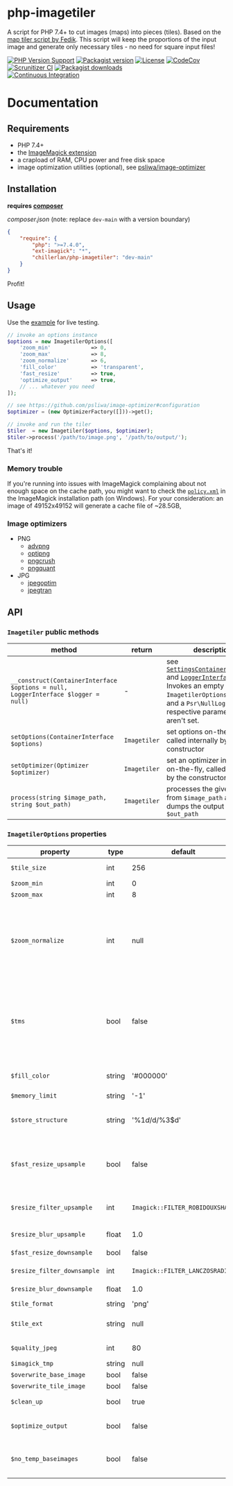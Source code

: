 # php-imagetiler

A script for PHP 7.4+ to cut images (maps) into pieces (tiles). Based on the [map tiler script by Fedik](https://github.com/Fedik/php-maptiler).
This script will keep the proportions of the input image and generate only necessary tiles - no need for square input files!

[![PHP Version Support][php-badge]][php]
[![Packagist version][packagist-badge]][packagist]
[![License][license-badge]][license]
[![CodeCov][coverage-badge]][coverage]
[![Scrunitizer CI][scrutinizer-badge]][scrutinizer]
[![Packagist downloads][downloads-badge]][downloads]<br/>
[![Continuous Integration][gh-action-badge]][gh-action]

[php-badge]: https://img.shields.io/packagist/php-v/chillerlan/php-imagetiler?logo=php&color=8892BF
[php]: https://www.php.net/supported-versions.php
[packagist-badge]: https://img.shields.io/packagist/v/chillerlan/php-imagetiler.svg?logo=packagist
[packagist]: https://packagist.org/packages/chillerlan/php-imagetiler
[license-badge]: https://img.shields.io/github/license/chillerlan/php-imagetiler.svg
[license]: https://github.com/chillerlan/php-imagetiler/blob/main/LICENSE
[coverage-badge]: https://img.shields.io/codecov/c/github/chillerlan/php-imagetiler.svg?logo=codecov
[coverage]: https://codecov.io/github/chillerlan/php-imagetiler
[scrutinizer-badge]: https://img.shields.io/scrutinizer/g/chillerlan/php-imagetiler.svg?logo=scrutinizer
[scrutinizer]: https://scrutinizer-ci.com/g/chillerlan/php-imagetiler
[downloads-badge]: https://img.shields.io/packagist/dt/chillerlan/php-imagetiler.svg?logo=packagist
[downloads]: https://packagist.org/packages/chillerlan/php-imagetiler/stats
[gh-action-badge]: https://github.com/chillerlan/php-imagetiler/workflows/Continuous%20Integration/badge.svg
[gh-action]: https://github.com/chillerlan/php-imagetiler/actions?query=workflow%3A%22Continuous+Integration%22

# Documentation

## Requirements
- PHP 7.4+
- the [ImageMagick extension](https://www.imagemagick.org)
- a crapload of RAM, CPU power and free disk space
- image optimization utilities (optional), see [psliwa/image-optimizer](https://github.com/psliwa/image-optimizer#supported-optimizers)

## Installation
**requires [composer](https://getcomposer.org)**

*composer.json* (note: replace `dev-main` with a version boundary)
```json
{
	"require": {
		"php": ">=7.4.0",
		"ext-imagick": "*",
		"chillerlan/php-imagetiler": "dev-main"
	}
}
```

Profit!

## Usage
Use the [example](https://github.com/chillerlan/php-imagetiler/blob/main/examples/imagetiler.php) for live testing.
```php
// invoke an options instance
$options = new ImagetilerOptions([
	'zoom_min'             => 0,
	'zoom_max'             => 8,
	'zoom_normalize'       => 6,
	'fill_color'           => 'transparent',
	'fast_resize'          => true,
	'optimize_output'      => true,
	// ... whatever you need
]);

// see https://github.com/psliwa/image-optimizer#configuration
$optimizer = (new OptimizerFactory([]))->get();

// invoke and run the tiler
$tiler  = new Imagetiler($options, $optimizer);
$tiler->process('/path/to/image.png', '/path/to/output/');
```

That's it!

### Memory trouble
If you're running into issues with ImageMagick complaining about not enough space on the cache path, you might want to check the [`policy.xml`](https://github.com/ImageMagick/ImageMagick/blob/main/config/policy.xml) in the ImageMagick installation path (on Windows).
For your consideration: an image of 49152x49152 will generate a cache file of ~28.5GB, 
### Image optimizers

- PNG
  - [advpng](https://github.com/amadvance/advancecomp)
  - [optipng](http://optipng.sourceforge.net/)
  - [pngcrush](https://pmt.sourceforge.io/pngcrush/)
  - [pngquant](https://pngquant.org/)
- JPG
  - [jpegoptim](https://github.com/XhmikosR/jpegoptim-windows)
  - [jpegtran](https://jpegclub.org/jpegtran/)

## API

### `Imagetiler` public methods
method | return | description
------ | ------ | -----------
`__construct(ContainerInterface $options = null, LoggerInterface $logger = null)` | - | see [`SettingsContainerInterface`](https://github.com/chillerlan/php-settings-container/blob/main/src/SettingsContainerInterface.php) and [`LoggerInterface`](https://github.com/php-fig/log). Invokes an empty `ImagetilerOptions` object and a `Psr\NullLogger` if the respective parameters aren't set.
`setOptions(ContainerInterface $options)` | `Imagetiler` | set options on-the-fly, called internally by the constructor
`setOptimizer(Optimizer $optimizer)` | `Imagetiler` | set an optimizer instance on-the-fly, called internally by the constructor
`process(string $image_path, string $out_path)` | `Imagetiler` | processes the given image from `$image_path` and dumps the output to `$out_path`

### `ImagetilerOptions` properties
property | type | default | allowed | description
-------- | ---- | ------- | ------- | -----------
`$tile_size` | int | 256 | positive int | width/height of a single tile
`$zoom_min` | int | 0 | positive int | minimum zoom level
`$zoom_max` | int | 8 | positive int | maximum zoom level
`$zoom_normalize` | int | null | positive int | this zoom level represents the size of the original image. zoom levels higher than this will be upscaled, which may take some time and resources depending on the size of the input image.
`$tms` | bool | false | * | if set to true - the origin will be set to bottom left, +y upwards, according to [Tile Map Service Specification](http://wiki.osgeo.org/wiki/Tile_Map_Service_Specification#TileMap_Diagram), otherwise the origin is on the top left, +y downwards, like described by the [Google Maps specification](https://developers.google.com/maps/documentation/javascript/coordinates#tile-coordinates)
`$fill_color` | string | '#000000' | * | the fill color for leftover space, can be transparent for png
`$memory_limit` | string | '-1' | * | see [php.ini settings](https://secure.php.net/manual/ini.core.php#ini.memory-limit)
`$store_structure` | string | '%1$d/%2$d/%3$d' | * | storage structure - can be anything. %1$d = zoom, %2$d = x, %3$d = y. see [sprintf()](https://secure.php.net/manual/function.sprintf.php)
`$fast_resize_upsample` | bool | false | * | determines whether to use fast `Imagick::scaleImage()` (true) or slow `Imagick::resizeImage()` (false)
`$resize_filter_upsample` | int | `Imagick::FILTER_ROBIDOUXSHARP` | `Imagick::FILTER_*` | see `Imagick::resizeImage()` and [Imagick filter constants](https://secure.php.net/manual/imagick.constants.php)
`$resize_blur_upsample` | float | 1.0 | positive float | see `Imagick::resizeImage()`
`$fast_resize_downsample` | bool | false | * | see `$fast_resize_upsample`
`$resize_filter_downsample` | int | `Imagick::FILTER_LANCZOSRADIUS` | `Imagick::FILTER_*` | see `$resize_filter_upsample`
`$resize_blur_downsample` | float | 1.0 | positive float | see `$resize_blur_upsample`
`$tile_format` | string | 'png' | png, jpg | see [Imagick formats](http://www.imagemagick.org/script/formats.php)
`$tile_ext` | string | null | * | tile image extension - autodetected from format if none given.
`$quality_jpeg` | int | 80 | 0-100 | quality of the saved image in jpeg format
`$imagick_tmp` | string | null | * | ImageMagick tmp folder
`$overwrite_base_image` | bool | false | * |
`$overwrite_tile_image` | bool | false | * |
`$clean_up` | bool | true | * | whether or not to delete temp images
`$optimize_output` | bool | false | * | enable image optimization (requires `Optimizer` instance)
`$no_temp_baseimages` | bool | false | * | whether or not to create and save temporary base images (may save resources)
